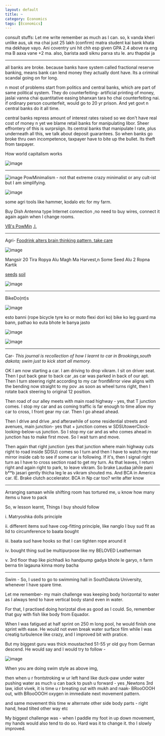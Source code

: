 ```yaml
---
layout: default
title: ~
category: Economics
tags: [Economics]
---
```


consult stuffs:
Let me write remember as much as I can. 
so, k vanda kheri unlike aus, uk ma chai just 25 lakh (confirm) matra student kai bank khata ma dekhaye vayo. Ani coventry uni hit chh esp given GPA 2.4 above ra eng ma B aaxa vane +2 ma. also, barista aadi siknu parxa stu le. aru thapdai ja


---
all banks are broke. because banks have system called fractional reserve banking, means bank can lend money they actually dont have. Its a criminal scandal going on for long. 

n most of problems start from politics and central banks, which are part of same political system. They do counterfeiting- artificial printing of money, jaslai vanna chai quantitative easing bhanxan tara ho chai counterfeiting nai.  if ordinary person counterfeit, would go to 20 yr prison. And yet govt n central banks do it all time.

 central banks repress amount of interest rates raised so we don't have real cost of money n yet we blame retail banks for manipulating libor. Sheer effrontery of this is surprsiign. Its central banks that manipulate I rate, plus underneath all this, we talk about deposit guarantees. So when banks go broke thru own incompetence, taxpayer have to bite up the bullet. Its theft from taxpayer.

How world capitalism works

![image](https://gist.github.com/user-attachments/assets/3340ddbe-b69c-4ab0-bb01-d8cd2aac75d5)

---
![image](https://github.com/user-attachments/assets/089ac655-ce1a-46ab-aaa0-5f7616473f97)
PowMinimalism - not that extreme crazy minimalist or any cult-ist but I am simplifying. 

![image](https://github.com/sbibek086/write-the-docs/assets/11883023/e2f1ce30-344c-4780-80d7-1fb59ca33841)

some agri tools like hammer, kodalo etc for my farm.

Buy Dish Antenna type Internet connection ,no need to buy wires, connect it again again when I change rooms. 

[VB's PowMin](https://vitalik.eth.limo/general/2022/06/20/backpack.html) [.l](https://www.youtube.com/watch?v=FqTkiLxIE9Y)[.](https://youtu.be/irk6lpW0QMw?si=I7qWfRRCKMCCyvuE&t=229)

---
Agri-
[Foodrink alters brain thinking pattern, take care](https://www.youtube.com/watch?v=1W0YgWbWVZU)

![image](https://github.com/user-attachments/assets/1f366441-d0df-4f70-b2de-9d0c5b036028)

Mangsir 20 Tira Ropya Alu Magh Ma Harvest,n Some Seed Alu 2 Ropna Kartik

[seeds](https://youtu.be/p_h5PlitBOA?si=4XQL1elRFGAq_6y6&t=128) [soil](https://www.youtube.com/watch?v=gUCgUmpASlM)

![image](https://github.com/user-attachments/assets/d753ac46-20c5-4f05-9f12-c132a86c0a1e)

---
BikeDo(nt)s 

![image](https://github.com/sbibek086/write-the-docs/assets/11883023/ac288cda-a051-4a30-b402-cb313f82340c)

esto banni (rope bicycle tyre ko or moto flexi dori ko) bike ko leg guard ma bann, pathao ko euta bhote le banya jasto

![image](https://github.com/sbibek086/write-the-docs/assets/11883023/9881edf2-20f3-4819-9ecf-a91dd9e2c5d7)

![image](https://github.com/sbibek086/write-the-docs/assets/11883023/e249e8bc-050e-4849-809b-ab80b2251121)

---
Car-
_This journal is recollection of how I learnt to car in Brookings,south dakota; swim just to kick start all memory._

OK I am now starting a car. I am driving to drop vikram. I sit on driver seat. Then I put back gear to back car ,as car was parked in back of our apt. 
Then I turn steering right according to my car frontMirror view aligns with the bending now straight to my pov .as soon as wheel turns right,  then I rotate back steering to original 12 position. 

Then road of our alley meets with main road highway - yes, that T junction comes.  I stop my car and as coming traffic is far enough to time allow my car to cross,  I front gear my car.  Then I go ahead ahead.

Then I drive and drive ,and afterawhile of some residential streets and avenues, main junction- yes that + junction comes w SDSUtowerClock-looking-below-us junction.
So I stop my car and as who comes ahead in junction has to make first move. So I wait turn and move.

Then again that right junction (yes that junction where main highway cuts right to road inside SDSU) comes so I turn and then I have to watch my rear mirror inside cab to see if some car is following.  If it's,  then I signal right turn as I have to cross section road to get my turn.  As that leaves,  I return right and again right to park,  to leave vikram.
 So brake Laudaa jahile pani b**b jasari gently thicha leg le as vikram shouted ms.
And BCA in America car.  IE.  Brake clutch accelerator. BCA in Np car too? write after know

---
Arranging samaan while shifting room has tortured me, u know how many items u have to pack

So, w lesson learnt, Things I buy should follow

i. Matryoshka dolls principle

ii. different items sud have cog-fitting principle, like nanglo I buy sud fit as lid to circumference to baata  bought

iii. baata sud have hooks so that I can tighten rope around it

iv. bought thing sud be multipurpose like my BELOVED Leatherman

v. 3rd floor thap like pichhadi ko handpump gadya bhote le garyo, n farm berna tin lagauna kinna mony bacha

---
Swim - So, I used to go to swimming hall in SouthDakota University, whenever I have spare time.

Let me remember- my main challenge was keeping body horizontal to water as I always tend to have vertical body stand even in water.

For that, I practised doing horizotal dive as good as I could. So, remember that guy with fish like body from Equador. 

When I was fatigued at half sprint on 250 m  long pool, he would finish one sprint with ease. He would not even break water surface film while I was creatig turbulence like crazy, and I improved bit with pratice.

But my biggest guru was thick moustached 51-55 yr old guy from German descend. He would say and I would try to follow -

![image](https://gist.github.com/assets/11883023/eead5656-55b1-484e-974d-5b0d33d234e6)

 When you are doing swim style as above img,

then when u r frontstroking w ur left hand like duck-paw under water pushing water as much u can back to push u forward - yes ,Newtons 3rd law, idiot vivek, it is time u r breating out with mukh and naak- BRooOOOH out, with BRooOOOH oxygen in immediate next movement pattern.

and same movement this time w alternate other side body parts - right hand, head tilted other way etc

My biggest challenge was - when I paddle my foot in up down movement, my hands would also tend to do so. Hard was it to change it. tho I slowly improved.
